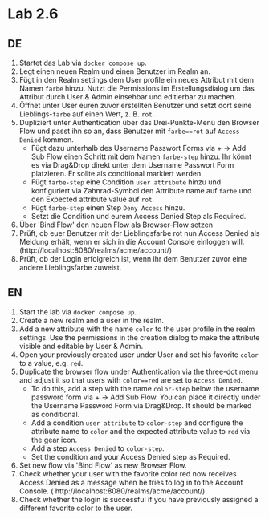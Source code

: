 # Lab 2.6

## DE

1) Startet das Lab via `docker compose up`.
2) Legt einen neuen Realm und einen Benutzer im Realm an.
3) Fügt in den Realm settings dem User profile ein neues Attribut mit dem Namen `farbe` hinzu. Nutzt die Permissions im Erstellungsdialog um das Attribut durch User & Admin einsehbar und editierbar zu machen.
4) Öffnet unter User euren zuvor erstellten Benutzer und setzt dort seine Lieblings-`farbe` auf einen Wert, z. B. `rot`.
5) Dupliziert unter Authentication über das Drei-Punkte-Menü den Browser Flow und passt ihn so an, dass Benutzer mit `farbe==rot` auf `Access Denied` kommen.
   * Fügt dazu unterhalb des Username Passwort Forms via + -> Add Sub Flow einen Schritt mit dem Namen `farbe-step` hinzu. Ihr könnt es via Drag&Drop direkt unter dem Username Passwort Form platzieren. Er sollte als conditional markiert werden.
   * Fügt `farbe-step` eine Condition `user attribute` hinzu und konfiguriert via Zahnrad-Symbol den Attribute name auf `farbe` und den Expected attribute value auf `rot`.
   * Fügt `farbe-step` einen Step `Deny Access` hinzu.
   * Setzt die Condition und eurem Access Denied Step als Required.
6) Über 'Bind Flow' den neuen Flow als Browser-Flow setzen
7) Prüft, ob euer Benutzer mit der Lieblingsfarbe rot nun Access Denied als Meldung erhält, wenn er sich in die Account Console einloggen will. (http://localhost:8080/realms/acme/account/)
8) Prüft, ob der Login erfolgreich ist, wenn ihr dem Benutzer zuvor eine andere Lieblingsfarbe zuweist.

## EN

1) Start the lab via `docker compose up`.
2) Create a new realm and a user in the realm.
3) Add a new attribute with the name `color` to the user profile in the realm settings. Use the permissions in the creation dialog to make the attribute visible and editable by User & Admin.
4) Open your previously created user under User and set his favorite `color` to a value, e.g. `red`.
5) Duplicate the browser flow under Authentication via the three-dot menu and adjust it so that users with `color==red` are set to `Access Denied`.
   * To do this, add a step with the name `color-step` below the username password form via + -> Add Sub Flow. You can place it directly under the Username Password Form via Drag&Drop. It should be marked as conditional.
   * Add a condition `user attribute` to `color-step` and configure the attribute name to `color` and the expected attribute value to `red` via the gear icon.
   * Add a step `Access Denied` to `color-step`.
   * Set the condition and your Access Denied step as Required.
6) Set new flow via 'Bind Flow' as new Browser Flow.
7) Check whether your user with the favorite color red now receives Access Denied as a message when he tries to log in to the Account Console. (	http://localhost:8080/realms/acme/account/)
8) Check whether the login is successful if you have previously assigned a different favorite color to the user.
